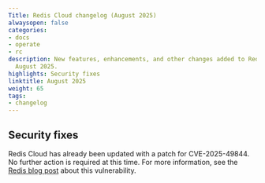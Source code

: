 ```yaml
---
Title: Redis Cloud changelog (August 2025)
alwaysopen: false
categories:
- docs
- operate
- rc
description: New features, enhancements, and other changes added to Redis Cloud during
  August 2025.
highlights: Security fixes
linktitle: August 2025
weight: 65
tags:
- changelog
---
```


## Security fixes

Redis Cloud has already been updated with a patch for CVE-2025-49844. No further action is required at this time. For more information, see the [Redis blog post](https://redis.io/blog/security-advisory-cve-2025-49844/) about this vulnerability.
